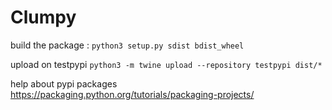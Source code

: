 # Clumpy

build the package :
`python3 setup.py sdist bdist_wheel`

upload on testpypi
`python3 -m twine upload --repository testpypi dist/*`

help about pypi packages
https://packaging.python.org/tutorials/packaging-projects/
